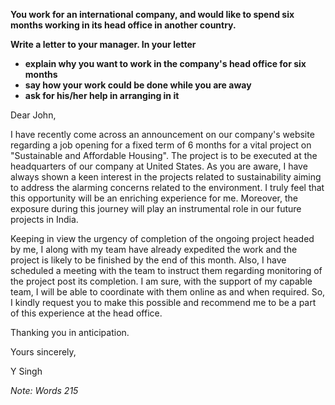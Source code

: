 **You work for an international company, and would like to spend six months working in its head office in another country.**  

**Write a letter to your manager. In your letter**  
 - **explain why you want to work in the company's head office for six months**
 - **say how your work could be done while you are away**
 - **ask for his/her help in arranging in it**

Dear John,  

I have recently come across an announcement on our company's website regarding a job opening for a fixed term of 6 months for a vital project on "Sustainable and Affordable Housing". The project is to be executed at the headquarters of our company at United States. As you are aware, I have always shown a keen interest in the projects related to sustainability aiming to address the alarming concerns related to the environment. I truly feel that this opportunity will be an enriching experience for me. Moreover, the exposure during this journey will play an instrumental role in our future projects in India.  

Keeping in view the urgency of completion of the ongoing project headed by me, I along with my team have already expedited the work and the project is likely to be finished by the end of this month. Also, I have scheduled a meeting with the team to instruct them regarding monitoring of the project post its completion. I am sure, with the support of my capable team, I will be able to coordinate with them online as and when required. So, I kindly request you to make this possible and recommend me to be a part of this experience at the head office.  

Thanking you in anticipation.  

Yours sincerely,  

Y Singh  

*Note: Words 215*
